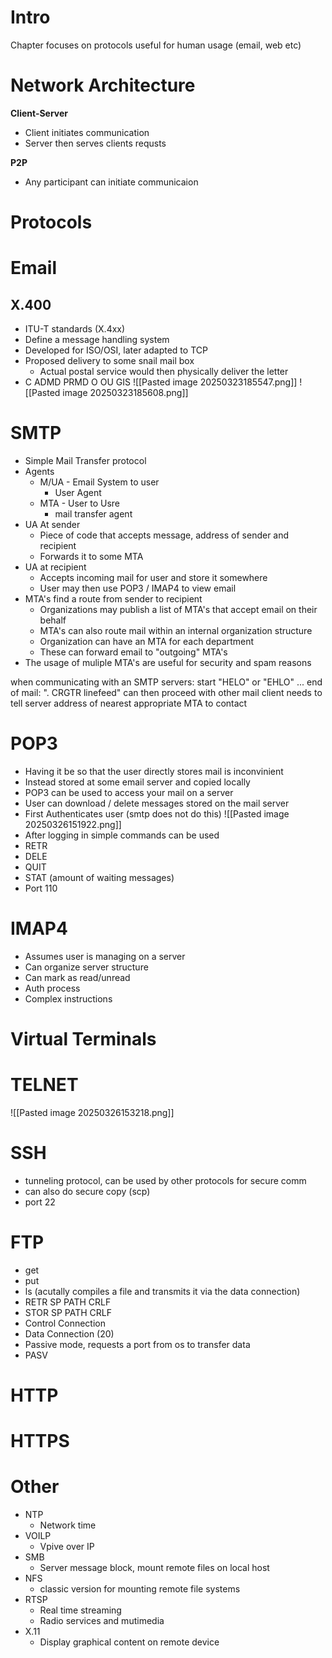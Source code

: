 # Intro
Chapter focuses on protocols useful for human usage (email, web etc)

# Network Architecture
**Client-Server**
- Client initiates communication
- Server then serves clients requsts

**P2P**
- Any participant can initiate communicaion

# Protocols
# Email

## X.400
- ITU-T standards (X.4xx)
- Define a message handling system
- Developed for ISO/OSI, later adapted to TCP
- Proposed delivery to some snail mail box
	- Actual postal service would then physically deliver the letter
- C ADMD PRMD O OU GIS
![[Pasted image 20250323185547.png]]
![[Pasted image 20250323185608.png]]

# SMTP
- Simple Mail Transfer protocol
- Agents
	- M/UA - Email System to user
		- User Agent
	- MTA - User to Usre
		- mail transfer agent
- UA At sender
	- Piece of code that accepts message, address of sender and recipient  
	- Forwards it to some MTA
- UA at recipient 
	- Accepts incoming mail for user and store it somewhere
	- User may then use POP3 / IMAP4 to view email
- MTA's find a route from sender to recipient
	- Organizations may publish a list of MTA's that accept email on their behalf
	- MTA's can also route mail within an internal organization structure
	- Organization can have an MTA for each department 
	- These can forward email to "outgoing" MTA's
- The usage of muliple MTA's are useful for security and spam reasons

when communicating with an SMTP servers:
start "HELO" or "EHLO"
...
end of mail: ". CRGTR linefeed"
can then proceed with other mail
client needs to tell server address of nearest appropriate MTA to contact
# POP3
- Having it be so that the user directly stores mail is inconvinient
- Instead stored at some email server and copied locally
- POP3 can be used to access your mail on a server
- User can download / delete messages stored on the mail server
- First Authenticates user (smtp does not do this)
![[Pasted image 20250326151922.png]]
- After logging in simple commands can be used
- RETR
- DELE
- QUIT
- STAT (amount of waiting messages)
- Port 110

# IMAP4
- Assumes user is managing on a server 
- Can organize server structure
- Can mark as read/unread
- Auth process
- Complex instructions

# Virtual Terminals

# TELNET
![[Pasted image 20250326153218.png]]
# SSH
- tunneling protocol, can be used by other protocols for secure comm
- can also do secure copy (scp)
- port 22

# FTP
- get
- put 
- ls (acutally compiles a file and transmits it via the data connection)
- RETR SP PATH CRLF
- STOR SP PATH CRLF
- Control Connection
- Data Connection (20)
- Passive mode, requests a port from os to transfer data
- PASV
# HTTP

# HTTPS

# Other
- NTP
	- Network time
- VOILP
	- Vpive over IP
- SMB
	- Server message block, mount remote files on local host
- NFS
	- classic version for mounting remote file systems
- RTSP
	- Real time streaming
	- Radio services and mutimedia
- X.11
	- Display graphical content on remote device 
